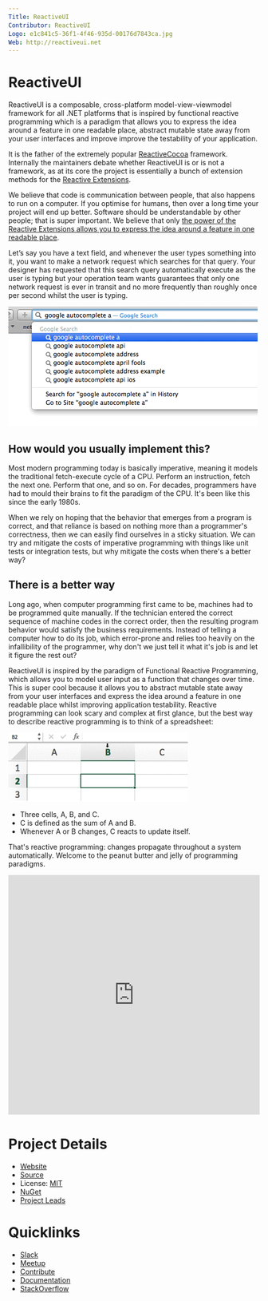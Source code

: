 ```yaml
---
Title: ReactiveUI
Contributor: ReactiveUI
Logo: e1c841c5-36f1-4f46-935d-00176d7843ca.jpg
Web: http://reactiveui.net
---
```

# ReactiveUI

ReactiveUI is a composable, cross-platform model-view-viewmodel framework for all .NET platforms that is inspired by functional reactive programming which is a paradigm that allows you to express the idea around a feature in one readable place, abstract mutable state away from your user interfaces and improve improve the testability of your application.

It is the father of the extremely popular <a href="https://github.com/ReactiveCocoa/">ReactiveCocoa</a> framework. Internally the maintainers debate whether ReactiveUI is or is not a framework, as at its core the project is essentially a bunch of extension methods for the <a href="/projects/reactive-extensions">Reactive Extensions</a>.

We believe that code is communication between people, that also happens to run on a computer. If you optimise for humans, then over a long time your project will end up better. Software should be understandable by other people; that is super important. We believe that only <a href="https://www.youtube.com/watch?v=5DZ8nC0ENdg" target="_blank">the power of the Reactive Extensions allows you to express the idea around a feature in one readable place</a>.

Let’s say you have a text field, and whenever the user types something into it, you want to make a network request which searches for that query. Your designer has requested that this search query automatically execute as the user is typing but your operation team wants guarantees that only one network request is ever in transit and no more frequently than roughly once per second whilst the user is typing.</p>

<img src="assets/projects/search-autocomplete.gif" alt="search autocomplete"/>

## How would you usually implement this?

Most modern programming today is basically imperative, meaning it models the traditional fetch-execute cycle of a CPU. Perform an instruction, fetch the next one. Perform that one, and so on. For decades, programmers have had to mould their brains to fit the paradigm of the CPU. It's been like this since the early 1980s.

When we rely on hoping that the behavior that emerges from a program is correct, and that reliance is based on nothing more than a programmer's correctness, then we can easily find ourselves in a sticky situation. We can try and mitigate the costs of imperative programming with things like unit tests or integration tests, but why mitigate the costs when there's a better way?

## There is a better way

Long ago, when computer programming first came to be, machines had to be programmed quite manually. If the technician entered the correct sequence of machine codes in the correct order, then the resulting program behavior would satisfy the business requirements.  Instead of telling a computer how to do its job, which error-prone and relies too heavily on the infallibility of the programmer, why don't we just tell it what it's job is and let it figure the rest out?

ReactiveUI is inspired by the paradigm of Functional Reactive Programming, which allows you to model user input as a function that changes over time. This is super cool because it allows you to abstract mutable state away from your user interfaces and express the idea around a feature in one readable place whilst improving application testability. Reactive programming can look scary and complex at first glance, but the best way to describe reactive programming is to think of a spreadsheet:

<img src="assets/projects/frp-excel.gif" alt="frp excel"/>


<ul>
    <li>Three cells, A, B, and C.</li>
    <li>C is defined as the sum of A and B.</li>
    <li>Whenever A or B changes, C reacts to update itself.</li>
</ul>

<p>That's reactive programming: changes propagate throughout a system automatically. Welcome to the peanut butter and jelly of programming paradigms.</p>

<iframe width="100%" height="480" src="https://www.youtube.com/embed/DYEbUF4xs1Q" frameborder="0" allowfullscreen></iframe>

# Project Details

* [Website](https://www.reactiveui.net)
* [Source](https://github.com/reactiveui/reactiveui)
* License: [MIT](https://github.com/reactiveui/reactiveui/blob/master/LICENSE)
* [NuGet](https://www.nuget.org/packages/reactiveui)
* [Project Leads](https://github.com/reactiveui/reactiveui/#core-team)

# Quicklinks

* [Slack](https://reactiveui.net/slack)
* [Meetup](https://reactiveui.net/meetup)
* [Contribute](https://reactiveui.net/contribute)
* [Documentation](https://reactiveui.net/docs)
* [StackOverflow](https://reactiveui.net/stackoverflow)
